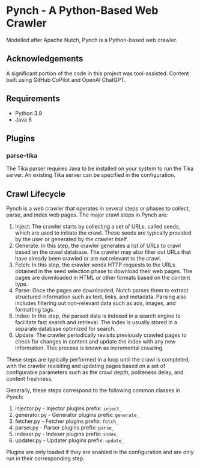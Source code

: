 # Pynch - A Python-Based Web Crawler

Modelled after Apache Nutch, Pynch is a Python-based web crawler.

## Acknowledgements

A significant portion of the code in this project was tool-assisted. Content built using GitHub CoPilot and OpenAI ChatGPT.

## Requirements

* Python 3.9
* Java 8


## Plugins

### parse-tika

The Tika parser requires Java to be installed on your system to run the Tika server.
An existing Tika server can be specified in the configuration.


## Crawl Lifecycle

Pynch is a web crawler that operates in several steps or phases to collect, parse, and index web pages. The major crawl steps in Pynch are:

1. Inject: The crawler starts by collecting a set of URLs, called seeds, which are used to initiate the crawl. These seeds are typically provided by the user or generated by the crawler itself.
2. Generate: In this step, the crawler generates a list of URLs to crawl based on the crawl database. The crawler may also filter out URLs that have already been crawled or are not relevant to the crawl.
3. Fetch: In this step, the crawler sends HTTP requests to the URLs obtained in the seed selection phase to download their web pages. The pages are downloaded in HTML or other formats based on the content type.
4. Parse: Once the pages are downloaded, Nutch parses them to extract structured information such as text, links, and metadata. Parsing also includes filtering out non-relevant data such as ads, images, and formatting tags.
5. Index: In this step, the parsed data is indexed in a search engine to facilitate fast search and retrieval. The index is usually stored in a separate database optimized for search.
6. Update: The crawler periodically revisits previously crawled pages to check for changes in content and update the index with any new information. This process is known as incremental crawling.

These steps are typically performed in a loop until the crawl is completed, with the crawler revisiting and updating pages based on a set of configurable parameters such as the crawl depth, politeness delay, and content freshness.

Generally, these steps correspond to the following common classes in Pynch:
1. injector.py - Injector plugins prefix: `inject_`
2. generator.py - Generator plugins prefix: `generate_`
3. fetcher.py - Fetcher plugins prefix: `fetch_`
4. parser.py - Parser plugins prefix: `parse_`
5. indexer.py - Indexer plugins prefix: `index_`
6. updater.py - Updater plugins prefix: `update_`

Plugins are only loaded if they are enabled in the configuration and are only run in their corresponding step.
